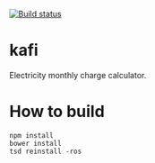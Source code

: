 [![Build status](https://ci.appveyor.com/api/projects/status/us13l3279j9kh9n1?svg=true)](https://ci.appveyor.com/project/surrealist/kafi)

# kafi
Electricity monthly charge calculator.

# How to build
```
npm install
bower install
tsd reinstall -ros
```
